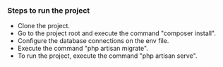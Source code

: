 <b><h3>Steps to run the project</h3></b>
<ul>
    <li>
        Clone the project.
    </li>
    <li>
       Go to the project root and execute the command "composer install".
    </li>
    <li>
       Configure the database connections on the env file.  
    </li>
    <li>
         Execute the command "php artisan migrate".   
    </li>
    <li>
    To run the project, execute the command "php artisan serve".
    </li>
</ul>

